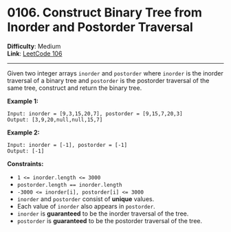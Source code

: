# 0106. Construct Binary Tree from Inorder and Postorder Traversal

**Difficulty**: Medium  
**Link**: [LeetCode 106](https://leetcode.com/problems/construct-binary-tree-from-inorder-and-postorder-traversal/)

---

Given two integer arrays `inorder` and `postorder` where `inorder` is the inorder traversal of a binary tree and `postorder` is the postorder traversal of the same tree, construct and return the binary tree.

**Example 1:**

    Input: inorder = [9,3,15,20,7], postorder = [9,15,7,20,3]
    Output: [3,9,20,null,null,15,7]

**Example 2:**

    Input: inorder = [-1], postorder = [-1]
    Output: [-1]

**Constraints:**

* `1 <= inorder.length <= 3000`
* `postorder.length == inorder.length`
* `-3000 <= inorder[i], postorder[i] <= 3000`
* `inorder` and `postorder` consist of **unique** values.
* Each value of `inorder` also appears in `postorder`.
* `inorder` is **guaranteed** to be the inorder traversal of the tree.
* `postorder` is **guaranteed** to be the postorder traversal of the tree.
